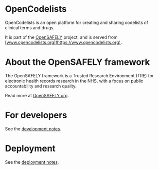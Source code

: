 # OpenCodelists

OpenCodelists is an open platform for creating and sharing codelists of clinical terms and drugs.

It is part of the [OpenSAFELY](https://opensafely.org) project, and is served from [www.opencodelists.org](https://www.opencodelists.org).

# About the OpenSAFELY framework

The OpenSAFELY framework is a Trusted Research Environment (TRE) for electronic
health records research in the NHS, with a focus on public accountability and
research quality.

Read more at [OpenSAFELY.org](https://opensafely.org).

# For developers

See the [development notes](DEVELOPERS.md).

# Deployment

See the [deployment notes](DEPLOY.md).
